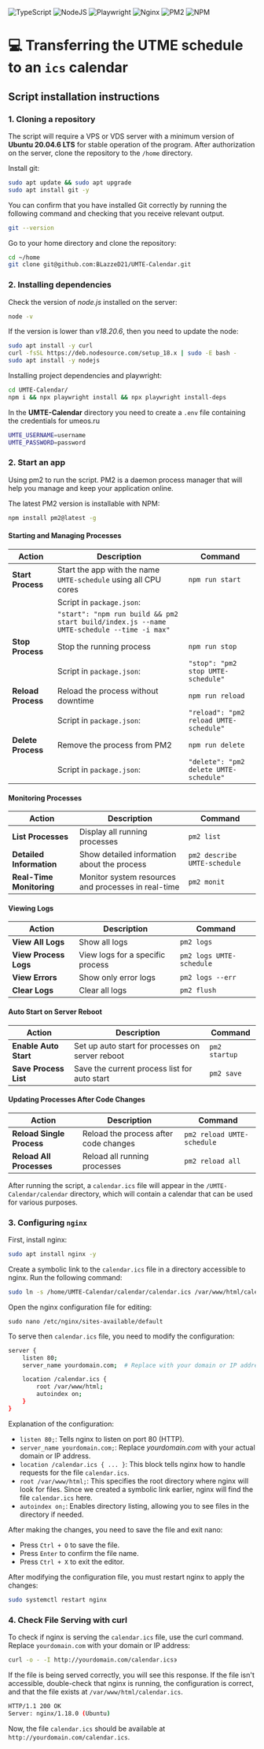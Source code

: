 ![TypeScript](https://img.shields.io/badge/typescript-%23007ACC.svg?style=for-the-badge&logo=typescript&logoColor=white) ![NodeJS](https://img.shields.io/badge/node.js-6DA55F?style=for-the-badge&logo=node.js&logoColor=white) ![Playwright](https://img.shields.io/badge/-playwright-%232EAD33?style=for-the-badge&logo=playwright&logoColor=white) ![Nginx](https://img.shields.io/badge/nginx-%23009639.svg?style=for-the-badge&logo=nginx&logoColor=white) ![PM2](https://img.shields.io/badge/PM2-24036f?style=for-the-badge&logo=pm2) ![NPM](https://img.shields.io/badge/NPM-%23CB3837.svg?style=for-the-badge&logo=npm&logoColor=white) 

# 💻 Transferring the UTME schedule to an `ics` calendar

## Script installation instructions
### 1. Cloning a repository

The script will require a VPS or VDS server with a minimum version of **Ubuntu 20.04.6 LTS** for stable operation of the program.
After authorization on the server, clone the repository to the `/home` directory.

Install git:

```bash
sudo apt update && sudo apt upgrade
sudo apt install git -y
```

You can confirm that you have installed Git correctly by running the following command and checking that you receive relevant output.

```bash
git --version
```

Go to your home directory and clone the repository:

```bash
cd ~/home
git clone git@github.com:BLazzeD21/UMTE-Calendar.git
```

### 2. Installing dependencies

Check the version of _node.js_ installed on the server:

```bash
node -v
```

If the version is lower than _v18.20.6_, then you need to update the node:

```bash
sudo apt install -y curl
curl -fsSL https://deb.nodesource.com/setup_18.x | sudo -E bash -
sudo apt install -y nodejs
```

Installing project dependencies and playwright:

```bash
cd UMTE-Calendar/
npm i && npx playwright install && npx playwright install-deps
```

In the **UMTE-Calendar** directory you need to create a `.env` file containing the credentials for umeos.ru

```bash
UMTE_USERNAME=username
UMTE_PASSWORD=password
```
### 2. Start an app

Using pm2 to run the script. PM2 is a daemon process manager that will help you manage and keep your application online.

The latest PM2 version is installable with NPM:

```bash
npm install pm2@latest -g
```
#### Starting and Managing Processes

| **Action**                  | **Description**                              | **Command**                  |
|-----------------------------|----------------------------------------------|------------------------------|
| **Start Process**            | Start the app with the name `UMTE-schedule` using all CPU cores       | `npm run start`                            |
|                             | Script in `package.json`:                                            |                                            |
|                             | ```"start": "npm run build && pm2 start build/index.js --name UMTE-schedule --time -i max"``` |                                            |
| **Stop Process**             | Stop the running process                                              | `npm run stop`                             |
|                             | Script in `package.json`:                                            | ```"stop": "pm2 stop UMTE-schedule"```      |
| **Reload Process**           | Reload the process without downtime                                  | `npm run reload`                           |
|                             | Script in `package.json`:                                            | ```"reload": "pm2 reload UMTE-schedule"```  |
| **Delete Process**           | Remove the process from PM2                                           | `npm run delete`                           |
|                             | Script in `package.json`:                                            | ```"delete": "pm2 delete UMTE-schedule"```  |

#### Monitoring Processes

| **Action**                  | **Description**                              | **Command**                  |
|-----------------------------|----------------------------------------------|------------------------------|
| **List Processes**           | Display all running processes                 | `pm2 list`                    |
| **Detailed Information**     | Show detailed information about the process   | `pm2 describe UMTE-schedule`   |
| **Real-Time Monitoring**     | Monitor system resources and processes in real-time | `pm2 monit`               |


#### Viewing Logs

| **Action**                  | **Description**                              | **Command**                 |
|-----------------------------|----------------------------------------------|------------------------------|
| **View All Logs**           | Show all logs                                | `pm2 logs`                   |
| **View Process Logs**       | View logs for a specific process              | `pm2 logs UMTE-schedule`      |
| **View Errors**             | Show only error logs                         | `pm2 logs --err`              |
| **Clear Logs**              | Clear all logs                               | `pm2 flush`                   |

#### Auto Start on Server Reboot

| **Action**                   | **Description**                                      | **Command**                 |
|------------------------------|------------------------------------------------------|------------------------------|
| **Enable Auto Start**         | Set up auto start for processes on server reboot      | `pm2 startup`                |
| **Save Process List**         | Save the current process list for auto start          | `pm2 save`                   |

#### Updating Processes After Code Changes

| **Action**                    | **Description**                                    | **Command**                        |
|-------------------------------|----------------------------------------------------|-------------------------------------|
| **Reload Single Process**      | Reload the process after code changes               | `pm2 reload UMTE-schedule`           |
| **Reload All Processes**       | Reload all running processes                        | `pm2 reload all`                    |

After running the script, a `calendar.ics` file will appear in the `/UMTE-Calendar/calendar` directory, which will contain a calendar that can be used for various purposes.

### 3. Configuring `nginx`

First, install nginx:

```bash
sudo apt install nginx -y
```

Create a symbolic link to the `calendar.ics` file in a directory accessible to nginx. Run the following command:

```bash
sudo ln -s /home/UMTE-Calendar/calendar/calendar.ics /var/www/html/calendar.ics
```

Open the nginx configuration file for editing:

```sudo nano /etc/nginx/sites-available/default```

To serve then `calendar.ics` file, you need to modify the configuration:

```bash
server {
    listen 80;
    server_name yourdomain.com;  # Replace with your domain or IP address

    location /calendar.ics {
        root /var/www/html;
        autoindex on;
    }
}
```

Explanation of the configuration:

- `listen 80;`: Tells nginx to listen on port 80 (HTTP).
- `server_name yourdomain.com;`: Replace _yourdomain.com_ with your actual domain or IP address.
- `location /calendar.ics { ... }`: This block tells nginx how to handle requests for the file `calendar.ics`.
- `root /var/www/html;`: This specifies the root directory where nginx will look for files. Since we created a symbolic link earlier, nginx will find the file `calendar.ics` here.
- `autoindex on;`: Enables directory listing, allowing you to see files in the directory if needed.

After making the changes, you need to save the file and exit nano:

- Press `Ctrl + O` to save the file.
- Press `Enter` to confirm the file name.
- Press `Ctrl + X` to exit the editor.

After modifying the configuration file, you must restart nginx to apply the changes:

```bash
sudo systemctl restart nginx
```

### 4. Check File Serving with curl

To check if nginx is serving the `calendar.ics` file, use the curl command. Replace `yourdomain.com` with your domain or IP address:

```bash
curl -o - -I http://yourdomain.com/calendar.icsэ
```

If the file is being served correctly, you will see this response. If the file isn't accessible, double-check that nginx is running, the configuration is correct, and that the file exists at `/var/www/html/calendar.ics`.

```bash
HTTP/1.1 200 OK
Server: nginx/1.18.0 (Ubuntu)
```

Now, the file `calendar.ics` should be available at `http://yourdomain.com/calendar.ics`.












